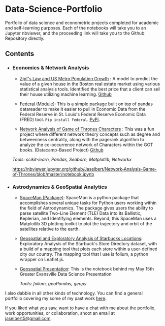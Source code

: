 # Data-Science-Portfolio
Portfolio of data science and econometric projects completed for academic and self-learning purposes. Each of the notebooks will take you to an Jupyter nbviewer, and the proceeding link will take you to the Github Repository directly. 

## Contents

- ### Economics & Network Analysis

	- [Zipf's Law and US Metro Population Growth](https://nbviewer.jupyter.org/github/Jaseibert/Zipfs_Law_Population_Growth/blob/master/Notebook.ipynb) : A model to predict the value of a given house in the Boston real estate market using various statistical analysis tools. Identified the best price that a client can sell their house utilizing machine learning. [Github](https://github.com/Jaseibert/Zipfs_Law_Population_Growth) 
  
  - [Federal (Module)](https://github.com/Jaseibert/Federal): This is a simple package built on top of pandas datareader to    make it easier to pull in Economic Data from the Federal Reserve in St. Louis's Federal Reserve Economic Data (FRED) tool. `Pip install Federal`. [PyPi](https://pypi.org/project/Federal/). 

   - [Network Analysis of Game of Thrones Characters](https://nbviewer.jupyter.org/github/Jaseibert/Network-Analysis-Game-of-Thrones/blob/master/notebook.ipynb) : This was a fun project where different network theory concepts such as degree and betweenness centrality, along with the pagerank algorithm to analyze the co-occurrence network of Characters within the GOT books. (Datacamp-Based Project) [Github](https://github.com/Jaseibert/Network-Analysis-Game-of-Thrones) 
 
	_Tools: scikit-learn, Pandas, Seaborn, Matplotlib, Networkx_ 
	
	https://nbviewer.jupyter.org/github/Jaseibert/Network-Analysis-Game-of-Thrones/blob/master/notebook.ipynb

- ### Astrodynamics & GeoSpatial Analytics

	- [SpaceMan (Package)](https://github.com/Jaseibert/SpaceMan): SpaceMan is a python package that accomplishes several unique tasks for Python users working within the field of Astrodynamics. The package gives users the ability to parse satellite Two-Line Element (TLE) Data into its Ballistic, Keplerian, and Identifying elements. Beyond, this SpaceMan uses a Matplotlib 3D plotting toolkit to plot the trajectory and orbit of the satellites relative to the earth.
	
	- [Geospatial and Exploratory Analysis of Starbucks Locations](https://nbviewer.jupyter.org/github/Jaseibert/Starbucks_GeoSpatial_Analysis/blob/master/Notebook.ipynb): Exploratory Analysis of the Starbuck's Store Directory dataset, with a build of a mapping tool that plots each store within a user-defined city our country. The mapping tool that I use is folium, a python wrapper on Leaflet.js.
  
  - [Geospatial Presentation](https://nbviewer.jupyter.org/github/Jaseibert/GeospatialPresentation/blob/master/Geospatial-Analysis-Intro.ipynb): This is the notebook behind my May 15th Greater Evansville Data Science Presentation
 
	_Tools: folium, geoPandas, geopy_

I also dabble in all other kinds of technology. You can find a general portfolio covering my some of my past work [here](https://jeremyseibert.com).

If you liked what you saw, want to have a chat with me about the portfolio, work opportunities, or collaboration, shoot an email at jaseibert5@gmail.com. 
